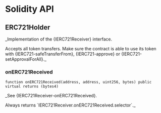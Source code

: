# Solidity API

## ERC721Holder

_Implementation of the {IERC721Receiver} interface.

Accepts all token transfers.
Make sure the contract is able to use its token with {IERC721-safeTransferFrom}, {IERC721-approve} or {IERC721-setApprovalForAll}._

### onERC721Received

```solidity
function onERC721Received(address, address, uint256, bytes) public virtual returns (bytes4)
```

_See {IERC721Receiver-onERC721Received}.

Always returns &#x60;IERC721Receiver.onERC721Received.selector&#x60;._

